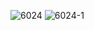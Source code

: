 ![6024](https://user-images.githubusercontent.com/69049801/128798678-d4f356da-259a-4a16-827b-8637e4c1233f.PNG)
![6024-1](https://user-images.githubusercontent.com/69049801/128798681-c55564c5-16c0-417f-b352-7f8c4e0eaef1.PNG)
